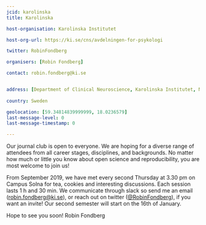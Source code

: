 ```yaml
---
jcid: karolinska
title: Karolinska 

host-organisation: Karolinska Institutet

host-org-url: https://ki.se/cns/avdelningen-for-psykologi 

twitter: RobinFondberg

organisers: [Robin Fondberg] 

contact: robin.fondberg@ki.se 


address: [Department of Clinical Neuroscience, Karolinska Institutet, Nobels väg 9, 171 77, Solna]
 
country: Sweden

geolocation: [59.34814839999999, 18.0236579]
last-message-level: 0
last-message-timestamp: 0

---
```

Our journal club is open to everyone. We are hoping for a diverse range of attendees from all career stages, disciplines, and backgrounds. No matter how much or little you know about open science and reproducibility, you are most welcome to join us!

From September 2019, we have met every second Thursday at 3.30 pm on Campus Solna for tea, cookies and interesting discussions. Each session lasts 1 h and 30 min. We communicate through slack so send me an email ([robin.fondberg@ki.se](mailto:robin.fondberg@ki.se)), or reach out on twitter ([@RobinFondberg](https://twitter.com/RobinFondberg)), if you want an invite! Our second semester will start on the 16th of January. 

Hope to see you soon!
Robin Fondberg
